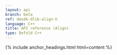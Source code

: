 ```yaml
---
layout: api
branch: beta
ref: dmsdk-dlib-align-h
language: C++
title: API reference (Align)
type: Defold C++
---
```

{% include anchor_headings.html html=content %}